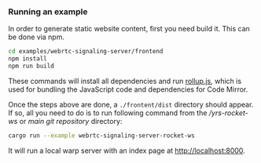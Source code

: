 
### Running an example

In order to generate static website content, first you need build it. This can be done via npm.

```bash
cd examples/webrtc-signaling-server/frontend
npm install
npm run build
```

These commands will install all dependencies and run [rollup.js](https://rollupjs.org/), which is used for bundling the JavaScript code and dependencies for Code Mirror.

Once the steps above are done, a `./frontent/dist` directory should appear. If so, all you need to do is to run following command from the */yrs-rocket-ws* or *main git repository* directory:

```bash
cargo run --example webrtc-signaling-server-rocket-ws
```

It will run a local warp server with an index page at [http://localhost:8000](http://localhost:8000).